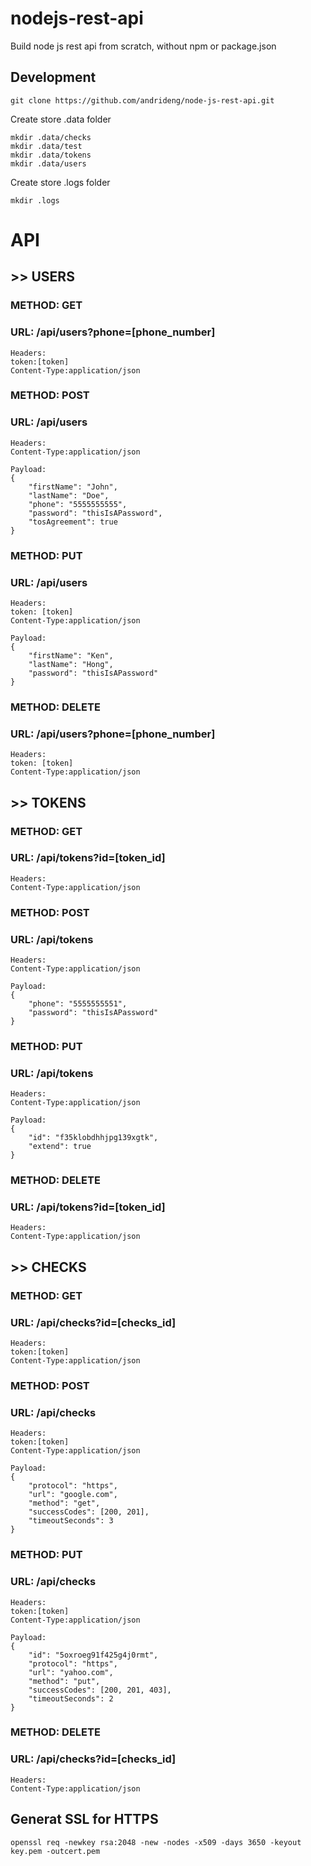 # nodejs-rest-api
Build node js rest api from scratch, without npm or package.json

## Development
```
git clone https://github.com/andrideng/node-js-rest-api.git
```
Create store .data folder
```
mkdir .data/checks
mkdir .data/test
mkdir .data/tokens
mkdir .data/users
```
Create store .logs folder
```
mkdir .logs
```

# API
## >> USERS
### METHOD: GET
### URL: /api/users?phone=[phone_number]
```
Headers: 
token:[token]
Content-Type:application/json
```

### METHOD: POST
### URL: /api/users
```
Headers: 
Content-Type:application/json

Payload:
{
	"firstName": "John",
	"lastName": "Doe",
	"phone": "5555555555",
	"password": "thisIsAPassword",
	"tosAgreement": true
}
```

### METHOD: PUT
### URL: /api/users
```
Headers: 
token: [token]
Content-Type:application/json

Payload:
{
	"firstName": "Ken",
	"lastName": "Hong",
	"password": "thisIsAPassword"
}
```

### METHOD: DELETE
### URL: /api/users?phone=[phone_number]
```
Headers: 
token: [token]
Content-Type:application/json
```

## >> TOKENS
### METHOD: GET
### URL: /api/tokens?id=[token_id]
```
Headers: 
Content-Type:application/json
```

### METHOD: POST
### URL: /api/tokens
```
Headers: 
Content-Type:application/json

Payload:
{
	"phone": "5555555551",
	"password": "thisIsAPassword"
}
```

### METHOD: PUT
### URL: /api/tokens
```
Headers: 
Content-Type:application/json

Payload:
{
	"id": "f35klobdhhjpg139xgtk",
	"extend": true
}
```

### METHOD: DELETE
### URL: /api/tokens?id=[token_id]
```
Headers: 
Content-Type:application/json
```

## >> CHECKS
### METHOD: GET
### URL: /api/checks?id=[checks_id]
```
Headers:
token:[token]
Content-Type:application/json
```

### METHOD: POST
### URL: /api/checks
```
Headers:
token:[token] 
Content-Type:application/json

Payload:
{
	"protocol": "https",
	"url": "google.com",
	"method": "get",
	"successCodes": [200, 201],
	"timeoutSeconds": 3
}
```

### METHOD: PUT
### URL: /api/checks
```
Headers: 
token:[token]
Content-Type:application/json

Payload:
{
	"id": "5oxroeg91f425g4j0rmt",
	"protocol": "https",
	"url": "yahoo.com",
	"method": "put",
	"successCodes": [200, 201, 403],
	"timeoutSeconds": 2
}
```

### METHOD: DELETE
### URL: /api/checks?id=[checks_id]
```
Headers: 
Content-Type:application/json
```

## Generat SSL for HTTPS
```
openssl req -newkey rsa:2048 -new -nodes -x509 -days 3650 -keyout key.pem -outcert.pem
```